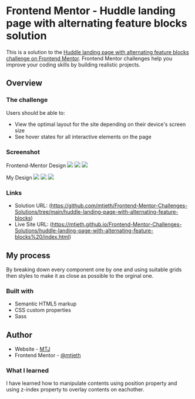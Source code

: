 # Frontend Mentor - Huddle landing page with alternating feature blocks solution

This is a solution to the [Huddle landing page with alternating feature blocks challenge on Frontend Mentor](https://www.frontendmentor.io/challenges/huddle-landing-page-with-alternating-feature-blocks-5ca5f5981e82137ec91a5100). Frontend Mentor challenges help you improve your coding skills by building realistic projects. 
## Overview

### The challenge

Users should be able to:

- View the optimal layout for the site depending on their device's screen size
- See hover states for all interactive elements on the page

### Screenshot

Frontend-Mentor Design
![](./orginal_design/active-states.jpg)
![](./orginal_design/desktop-design.jpg)
![](./orginal_design/mobile-design.jpg)

My Design
![](./my_design/active-states.jpg)
![](./my_design/desktop-design.jpg)
![](./my_design/mobile-design.jpg)

### Links

- Solution URL: (https://github.com/mtjeth/Frontend-Mentor-Challenges-Solutions/tree/main/huddle-landing-page-with-alternating-feature-blocks)
- Live Site URL: (https://mtjeth.github.io/Frontend-Mentor-Challenges-Solutions/huddle-landing-page-with-alternating-feature-blocks%20/index.html)

## My process

By breaking down every component one by one and using suitable grids then styles to make it as close as possible to the orginal one.

### Built with

- Semantic HTML5 markup
- CSS custom properties
- Sass

## Author

- Website - [MTJ](https://www.mtjeth.com)
- Frontend Mentor - [@mtjeth](https://www.frontendmentor.io/profile/mtjeth)

### What I learned

I have learned how to manipulate contents using position property and using z-index property to overlay contents on eachother.